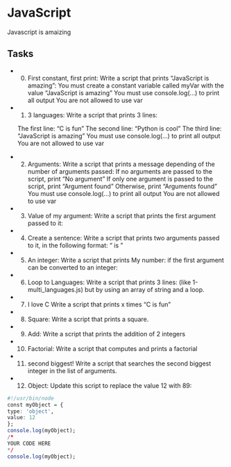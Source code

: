 # JavaScript
Javascript is amaizing

## Tasks
* 0. First constant, first print:
    Write a script that prints “JavaScript is amazing”:
        You must create a constant variable called myVar with the value “JavaScript is amazing”
        You must use console.log(...) to print all output
        You are not allowed to use var

* 1. 3 languages:
    Write a script that prints 3 lines:

    The first line: “C is fun”
    The second line: “Python is cool”
    The third line: “JavaScript is amazing”
    You must use console.log(...) to print all output
    You are not allowed to use var

* 2. Arguments:
    Write a script that prints a message depending of the number of arguments passed:
        If no arguments are passed to the script, print “No argument”
If only one argument is passed to the script, print “Argument found”
Otherwise, print “Arguments found”
You must use console.log(...) to print all output
You are not allowed to use var

* 3. Value of my argument:
    Write a script that prints the first argument passed to it:

* 4. Create a sentence:
    Write a script that prints two arguments passed to it, in the following format: “ is ”

* 5. An integer:
    Write a script that prints My number: <first argument converted in integer> if the first argument can be converted to an integer:

* 6. Loop to Languages:
    Write a script that prints 3 lines: (like 1-multi_languages.js) but by using an array of string and a loop.

* 7. I love C
    Write a script that prints x times “C is fun”

* 8. Square:
    Write a script that prints a square.

* 9. Add:
    Write a script that prints the addition of 2 integers

* 10. Factorial:
    Write a script that computes and prints a factorial

* 11. second biggest!
    Write a script that searches the second biggest integer in the list of arguments.

* 12. Object:
    Update this script to replace the value 12 with 89:
```r
#!/usr/bin/node
const myObject = {
type: 'object',
value: 12
};
console.log(myObject);
/*
YOUR CODE HERE
*/
console.log(myObject);
```


    


